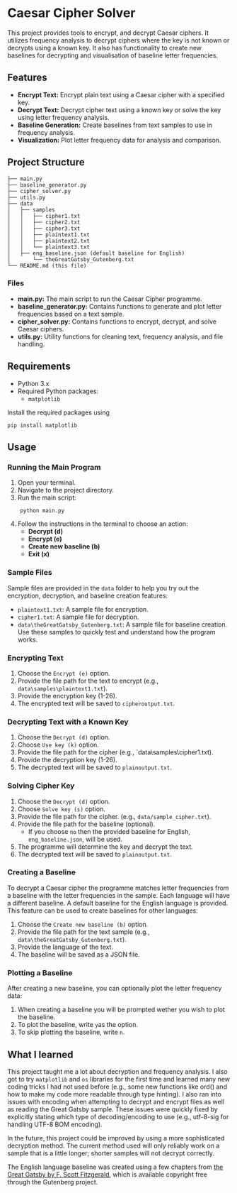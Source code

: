 # Caesar Cipher Solver

This project provides tools to encrypt, and decrypt Caesar ciphers. It utilizes frequency analysis to decrypt ciphers where the key is not known or decrypts using a known key. It also has functionality to create new baselines for decrypting and visualisation of baseline letter frequencies.
## Features
- **Encrypt Text:** Encrypt plain text using a Caesar cipher with a specified key.
- **Decrypt Text:** Decrypt cipher text using a known key or solve the key using letter frequency analysis.
- **Baseline Generation:** Create baselines from text samples to use in frequency analysis.
- **Visualization:** Plot letter frequency data for analysis and comparison.
## Project Structure
```Plaintext
├── main.py
├── baseline_generator.py
├── cipher_solver.py
├── utils.py
├── data
│   ├── samples
│	│	├── cipher1.txt
│	│	├── cipher2.txt
│	│	├── cipher3.txt
│	│	├── plaintext1.txt
│	│	├── plaintext2.txt
│	│	└── plaintext3.txt
│	├── eng_baseline.json (default baseline for English)
│       └── theGreatGatsby_Gutenberg.txt
└── README.md (this file)
```
### Files
- **main.py:** The main script to run the Caesar Cipher programme.
- **baseline_generator.py:** Contains functions to generate and plot letter frequencies based on a text sample.
- **cipher_solver.py:** Contains functions to encrypt, decrypt, and solve Caesar ciphers.
- **utils.py:** Utility functions for cleaning text, frequency analysis, and file handling.
## Requirements
- Python 3.x
- Required Python packages:    
    - `matplotlib`
    
Install the required packages using
```shell
pip install matplotlib
```
## Usage
### Running the Main Program
1. Open your terminal.
2. Navigate to the project directory.
3. Run the main script:
```shell
    python main.py
```
4. Follow the instructions in the terminal to choose an action:
    - **Decrypt (d)**
    - **Encrypt (e)**
    - **Create new baseline (b)**
    - **Exit (x)**

### Sample Files

Sample files are provided in the `data` folder to help you try out the encryption, decryption, and baseline creation features:
- `plaintext1.txt`: A sample file for encryption.
- `cipher1.txt`: A sample file for decryption.
- `data\theGreatGatsby_Gutenberg.txt`: A sample file for baseline creation.
Use these samples to quickly test and understand how the program works.

### Encrypting Text
1. Choose the `Encrypt (e)` option.
2. Provide the file path for the text to encrypt (e.g., `data\samples\plaintext1.txt`).
3. Provide the encryption key (1-26).
5. The encrypted text will be saved to `cipheroutput.txt`.

### Decrypting Text with a Known Key
1. Choose the `Decrypt (d)` option.
2. Choose `Use key (k)` option.
3. Provide the file path for the cipher (e.g., `data\samples\cipher1.txt).
4. Provide the decryption key (1-26).
5. The decrypted text will be saved to `plainoutput.txt`.
    
### Solving Cipher Key
1. Choose the `Decrypt (d)` option.
2. Choose `Solve key (s)` option.
3. Provide the file path for the cipher. (e.g., `data/sample_cipher.txt`).
4. Provide the file path for the baseline (optional).
	- If you choose `no` then the provided baseline for English, `eng_baseline.json`, will be used.
5. The programme will determine the key and decrypt the text.
6. The decrypted text will be saved to `plainoutput.txt`.

### Creating a Baseline
To decrypt a Caesar cipher the programme matches letter frequencies from a baseline with the letter frequencies in the sample. Each language will have a different baseline. A default baseline for the English language is provided. This feature can be used to create baselines for other languages. 

1. Choose the `Create new baseline (b)` option.    
2. Provide the file path for the text sample (e.g., `data\theGreatGatsby_Gutenberg.txt`).
3. Provide the language of the text.
4. The baseline will be saved as a JSON file.

### Plotting a Baseline
After creating a new baseline, you can optionally plot the letter frequency data:

1. When creating a baseline you will be prompted wether you wish to plot the baseline.
2. To plot the baseline, write `y`as the option.
3. To skip plotting the baseline, write `n`.

## What I learned

This project taught me a lot about decryption and frequency analysis. I also got to try `matplotlib` and `os` libraries for the first time and learned many new coding tricks I had not used before (e.g., some new functions like ord() and how to make my code more readable through type hinting). I also ran into issues with encoding when attempting to decrypt and encrypt files as well as reading the Great Gatsby sample. These issues were quickly fixed by explicitly stating which type of decoding/encoding to use (e.g., utf-8-sig for handling UTF-8 BOM encoding).

In the future, this project could be improved by using a more sophisticated decryption method. The current method used will only reliably work on a sample that is a little longer; shorter samples will not decrypt correctly.

The English language baseline was created using a few chapters from [the Great Gatsby by F. Scott Fitzgerald](https://www.gutenberg.org/ebooks/64317), which is available copyright free through the Gutenberg project.
